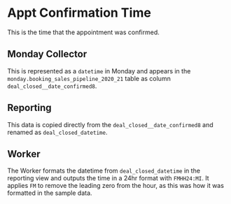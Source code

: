 # Appt Confirmation Time

This is the time that the appointment was confirmed. 

## Monday Collector 

This is represented as a `datetime` in Monday and appears
in the `monday.booking_sales_pipeline_2020_21` table
as column `deal_closed__date_confirmed8`.

## Reporting

This data is copied directly from the `deal_closed__date_confirmed8`
and renamed as `deal_closed_datetime`.

## Worker


The Worker formats the datetime from `deal_closed_datetime` in the reporting
view and outputs the time in a 24hr format with `FMHH24:MI`. It applies 
`FM` to remove the leading zero from the hour, as this was how it was
formatted in the sample data.